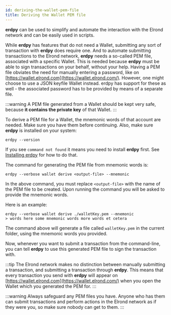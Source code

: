 ```yaml
---
id: deriving-the-wallet-pem-file
title: Deriving the Wallet PEM file
---
```


**erdpy** can be used to simplify and automate the interaction with the Elrond network and can be easily used in scripts.

While **erdpy** has features that do not need a Wallet, submitting any sort of transaction with **erdpy** does require one. And to automate submitting transactions to the Elrond network, **erdpy** needs a so-called PEM file, associated with a specific Wallet. This is needed because **erdpy** must be able to sign transactions on your behalf, without your help. Having a PEM file obviates the need for manually entering a password, like on [https://wallet.elrond.com](https://wallet.elrond.com/). However, one might choose to use a JSON keyfile Wallet instead. erdpy has support for these as well - the associated password has to be provided by means of a separate file.

:::warning
A PEM file generated from a Wallet should be kept very safe, because **it contains the private key** of that Wallet.
:::

To derive a PEM file for a Wallet, the mnemonic words of that account are needed. Make sure you have them before continuing. Also, make sure **erdpy** is installed on your system:

```
erdpy --version
```

If you see `command not found` it means you need to install **erdpy** first. See [Installing erdpy](/sdk-and-tools/erdpy/installing-erdpy) for how to do that.

The command for generating the PEM file from mnemonic words is:

```
erdpy --verbose wallet derive <output-file> --mnemonic
```

In the above command, you must replace `<output-file>` with the name of the PEM file to be created. Upon running the command you will be asked to provide the mnemonic words.

Here is an example:

```
erdpy --verbose wallet derive ./walletKey.pem --mnemonic
> words here some mnemonic words more words et cetera
```

The command above will generate a file called `walletKey.pem` in the current folder, using the mnemonic words you provided.

Now, whenever you want to submit a transaction from the command-line, you can tell **erdpy** to use this generated PEM file to sign the transaction with.

:::tip
The Elrond network makes no distinction between manually submitting a transaction, and submitting a transaction through **erdpy**. This means that every transaction you send with **erdpy** will appear on [https://wallet.elrond.com](https://wallet.elrond.com/) when you open the Wallet which you generated the PEM for.
:::

:::warning
Always safeguard any PEM files you have. Anyone who has them can submit transactions and perform actions in the Elrond network as if they were you, so make sure nobody can get to them.
:::
